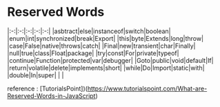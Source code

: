# Reserved Words

|:-:|:-:|:-:|:-:|:-:|
|asbtract|else|instanceof|switch|boolean|
|enum|int|synchronized|break|Export|
|this|byte|Extends|long|throw|
|case|False|native|throws|catch|
|Final|new|transient|char|Finally|
|null|true|class|Float|package|
|try|const|For|private|typeof|
|continue|Function|protected|var|debugger|
|Goto|public|void|default|If|
|return|volatile|delete|implements|short|
|while|Do|Import|static|with|
|double|In|super|   |   |

reference : [TutorialsPoint])(https://www.tutorialspoint.com/What-are-Reserved-Words-in-JavaScript)
